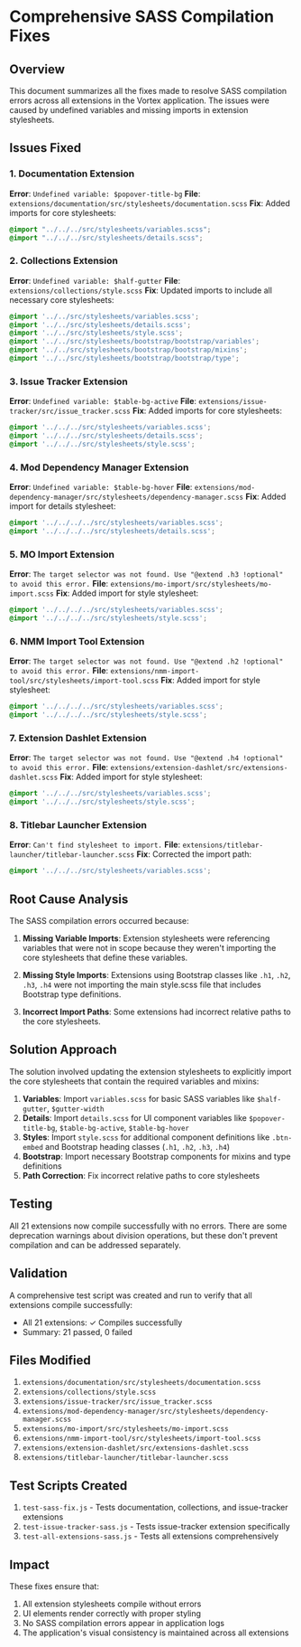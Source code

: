 # Comprehensive SASS Compilation Fixes

## Overview
This document summarizes all the fixes made to resolve SASS compilation errors across all extensions in the Vortex application. The issues were caused by undefined variables and missing imports in extension stylesheets.

## Issues Fixed

### 1. Documentation Extension
**Error**: `Undefined variable: $popover-title-bg`
**File**: `extensions/documentation/src/stylesheets/documentation.scss`
**Fix**: Added imports for core stylesheets:
```scss
@import "../../../src/stylesheets/variables.scss";
@import "../../../src/stylesheets/details.scss";
```

### 2. Collections Extension
**Error**: `Undefined variable: $half-gutter`
**File**: `extensions/collections/style.scss`
**Fix**: Updated imports to include all necessary core stylesheets:
```scss
@import '../../src/stylesheets/variables.scss';
@import '../../src/stylesheets/details.scss';
@import '../../src/stylesheets/style.scss';
@import '../../src/stylesheets/bootstrap/bootstrap/variables';
@import '../../src/stylesheets/bootstrap/bootstrap/mixins';
@import '../../src/stylesheets/bootstrap/bootstrap/type';
```

### 3. Issue Tracker Extension
**Error**: `Undefined variable: $table-bg-active`
**File**: `extensions/issue-tracker/src/issue_tracker.scss`
**Fix**: Added imports for core stylesheets:
```scss
@import '../../../src/stylesheets/variables.scss';
@import '../../../src/stylesheets/details.scss';
@import '../../../src/stylesheets/style.scss';
```

### 4. Mod Dependency Manager Extension
**Error**: `Undefined variable: $table-bg-hover`
**File**: `extensions/mod-dependency-manager/src/stylesheets/dependency-manager.scss`
**Fix**: Added import for details stylesheet:
```scss
@import '../../../../src/stylesheets/variables.scss';
@import '../../../../src/stylesheets/details.scss';
```

### 5. MO Import Extension
**Error**: `The target selector was not found. Use "@extend .h3 !optional" to avoid this error.`
**File**: `extensions/mo-import/src/stylesheets/mo-import.scss`
**Fix**: Added import for style stylesheet:
```scss
@import '../../../../src/stylesheets/variables.scss';
@import '../../../../src/stylesheets/style.scss';
```

### 6. NMM Import Tool Extension
**Error**: `The target selector was not found. Use "@extend .h2 !optional" to avoid this error.`
**File**: `extensions/nmm-import-tool/src/stylesheets/import-tool.scss`
**Fix**: Added import for style stylesheet:
```scss
@import '../../../../src/stylesheets/variables.scss';
@import '../../../../src/stylesheets/style.scss';
```

### 7. Extension Dashlet Extension
**Error**: `The target selector was not found. Use "@extend .h4 !optional" to avoid this error.`
**File**: `extensions/extension-dashlet/src/extensions-dashlet.scss`
**Fix**: Added import for style stylesheet:
```scss
@import '../../../src/stylesheets/variables.scss';
@import '../../../src/stylesheets/style.scss';
```

### 8. Titlebar Launcher Extension
**Error**: `Can't find stylesheet to import.`
**File**: `extensions/titlebar-launcher/titlebar-launcher.scss`
**Fix**: Corrected the import path:
```scss
@import '../../../src/stylesheets/variables.scss';
```

## Root Cause Analysis
The SASS compilation errors occurred because:

1. **Missing Variable Imports**: Extension stylesheets were referencing variables that were not in scope because they weren't importing the core stylesheets that define these variables.

2. **Missing Style Imports**: Extensions using Bootstrap classes like `.h1`, `.h2`, `.h3`, `.h4` were not importing the main style.scss file that includes Bootstrap type definitions.

3. **Incorrect Import Paths**: Some extensions had incorrect relative paths to the core stylesheets.

## Solution Approach
The solution involved updating the extension stylesheets to explicitly import the core stylesheets that contain the required variables and mixins:

1. **Variables**: Import `variables.scss` for basic SASS variables like `$half-gutter`, `$gutter-width`
2. **Details**: Import `details.scss` for UI component variables like `$popover-title-bg`, `$table-bg-active`, `$table-bg-hover`
3. **Styles**: Import `style.scss` for additional component definitions like `.btn-embed` and Bootstrap heading classes (`.h1`, `.h2`, `.h3`, `.h4`)
4. **Bootstrap**: Import necessary Bootstrap components for mixins and type definitions
5. **Path Correction**: Fix incorrect relative paths to core stylesheets

## Testing
All 21 extensions now compile successfully with no errors. There are some deprecation warnings about division operations, but these don't prevent compilation and can be addressed separately.

## Validation
A comprehensive test script was created and run to verify that all extensions compile successfully:
- All 21 extensions: ✓ Compiles successfully
- Summary: 21 passed, 0 failed

## Files Modified
1. `extensions/documentation/src/stylesheets/documentation.scss`
2. `extensions/collections/style.scss`
3. `extensions/issue-tracker/src/issue_tracker.scss`
4. `extensions/mod-dependency-manager/src/stylesheets/dependency-manager.scss`
5. `extensions/mo-import/src/stylesheets/mo-import.scss`
6. `extensions/nmm-import-tool/src/stylesheets/import-tool.scss`
7. `extensions/extension-dashlet/src/extensions-dashlet.scss`
8. `extensions/titlebar-launcher/titlebar-launcher.scss`

## Test Scripts Created
1. `test-sass-fix.js` - Tests documentation, collections, and issue-tracker extensions
2. `test-issue-tracker-sass.js` - Tests issue-tracker extension specifically
3. `test-all-extensions-sass.js` - Tests all extensions comprehensively

## Impact
These fixes ensure that:
1. All extension stylesheets compile without errors
2. UI elements render correctly with proper styling
3. No SASS compilation errors appear in application logs
4. The application's visual consistency is maintained across all extensions